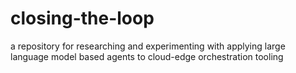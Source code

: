# closing-the-loop
a repository for researching and experimenting with applying large language model based agents to cloud-edge orchestration tooling

